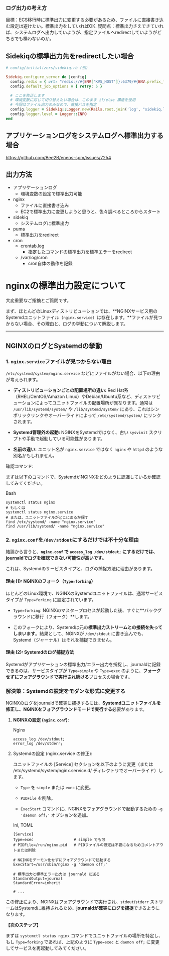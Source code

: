 ### ログ出力の考え方
目標：ECS移行時に標準出力に変更する必要があるため、ファイルに直接書き込む設定は避けたい。標準出力をしていればOK.
疑問点：標準出力さえできていれば、システムログへ出力していようが、指定ファイルへredirectしていようがどちらでも構わないのか。

## Sidekiqの標準出力先をredirectしたい場合
```ruby
# config/initializers/sidekiq.rb (例)

Sidekiq.configure_server do |config|
  config.redis = { url: "redis://#{ENV['KVS_HOST']}:6379/#{ENV.prefix_fetch('SIDEKIQ_REDIS_DB', 8)}" }
  config.default_job_options = { retry: 5 }

  # ここを修正します
  # 環境変数に応じて切り替えたい場合は、このまま if/else 構造を使用
  # 今回はファイル出力のみなので、直接パスを指定
  config.logger = Sidekiq::Logger.new(Rails.root.join('log', "sidekiq.log"))
  config.logger.level = Logger::INFO
end
```

## アプリケーションログをシステムログへ標準出力する場合
https://github.com/Bee2B/eneos-spm/issues/7254

## 出力方法
- アプリケーションログ
	- 環境変数の設定で標準出力可能
- nginx
	- ファイルに直接書き込み
	- EC2で標準出力に変更しようと思うと、色々調べるところからスタート
- sidekiq
	- システムログに標準出力
- puma
	- 標準出力をredirect
- cron
	- crontab.log
		- 指定したコマンドの標準出力を標準エラーをredirect
	- /var/log/cron
		- cron自体の動作を記録


# nginxの標準出力設定について
大変重要なご指摘とご質問です。

まず、ほとんどのLinuxディストリビューションでは、**NGINXサービス用のSystemdユニットファイル（`nginx.service`）は存在します。**ファイルが見つからない場合、その理由と、ログの挙動について解説します。

---

## NGINXのログとSystemdの挙動

### 1. `nginx.service`ファイルが見つからない理由

`/etc/systemd/system/nginx.service` などにファイルがない場合、以下の理由が考えられます。

- **ディストリビューションごとの配置場所の違い:** Red Hat系（RHEL/CentOS/Amazon Linux）やDebian/Ubuntu系など、ディストリビューションによってユニットファイルの配置場所が異なります。通常は `/usr/lib/systemd/system/` や `/lib/systemd/system/` にあり、これはシンボリックリンクやオーバーライドによって `/etc/systemd/system/` にリンクされます。
    
- **Systemd管理外の起動:** NGINXをSystemdではなく、古い `sysvinit` スクリプトや手動で起動している可能性があります。
    
- **名前の違い:** ユニット名が `nginx.service` ではなく `nginx` や `httpd` のような別名かもしれません。
    

確認コマンド:

まずは以下のコマンドで、SystemdがNGINXをどのように認識しているか確認してみてください。

Bash

```
systemctl status nginx
# もしくは
systemctl status nginx.service
# または、ユニットファイルがどこにあるか探す
find /etc/systemd/ -name "nginx.service"
find /usr/lib/systemd/ -name "nginx.service"
```

### 2. `nginx.conf`を`/dev/stdout`にするだけでは不十分な理由

結論から言うと、**`nginx.conf` で `access_log /dev/stdout;` にするだけでは、journaldでログを確認できない可能性が高いです。**

これは、Systemdのサービスタイプと、ログの捕捉方法に理由があります。

#### 理由 (1): NGINXのフォーク（`Type=forking`）

ほとんどのLinux環境で、NGINXのSystemdユニットファイルは、通常サービスタイプが `Type=forking` に設定されています。

- `Type=forking`: NGINXのマスタープロセスが起動した後、すぐに**バックグラウンドに移行（フォーク）**します。
    
- このフォークにより、Systemdは元の**標準出力ストリームとの接続を失ってしまいます**。結果として、NGINXが `/dev/stdout` に書き込んでも、Systemd（ジャーナル）はそれを捕捉できません。
    

#### 理由 (2): Systemdのログ捕捉方法

Systemdがアプリケーションの標準出力/エラー出力を捕捉し、journaldに記録できるのは、サービスタイプが `Type=simple` や `Type=exec` のように、**フォークせずにフォアグラウンドで実行され続ける**プロセスの場合です。

### 解決策：Systemdの設定をモダンな形式に変更する

NGINXのログをjournaldで確実に捕捉するには、**Systemdユニットファイルを修正し、NGINXをフォアグラウンドモードで実行する**必要があります。

1. **NGINXの設定 (`nginx.conf`)**:
    
    Nginx
    
    ```
    access_log /dev/stdout;
    error_log /dev/stderr;
    ```
    
2. Systemdの設定 (nginx.service の修正):
    
    ユニットファイルの [Service] セクションを以下のように変更（または /etc/systemd/system/nginx.service.d/ ディレクトリでオーバーライド）します。
    
    - `Type` を `simple` または `exec` に変更。
        
    - `PIDFile` を削除。
        
    - `ExecStart` コマンドに、NGINXをフォアグラウンドで起動するための `-g 'daemon off;'` オプションを追加。
        
    
    Ini, TOML
    
    ```
    [Service]
    Type=exec                  # simple でも可
    # PIDFile=/run/nginx.pid   # PIDファイルの設定は不要になるためコメントアウトまたは削除
    
    # NGINXをデーモン化せずにフォアグラウンドで起動する
    ExecStart=/usr/sbin/nginx -g 'daemon off;' 
    
    # 標準出力と標準エラー出力は journald に送る
    StandardOutput=journal
    StandardError=inherit
    
    # ...
    ```
    

この修正により、NGINXはフォアグラウンドで実行され、`stdout`/`stderr` ストリームはSystemdに維持されるため、**journaldが確実にログを捕捉**できるようになります。

**【次のステップ】**

まずは `systemctl status nginx` コマンドでユニットファイルの場所を特定し、もし `Type=forking` であれば、上記のように `Type=exec` と `daemon off;` に変更してサービスを再起動してみてください。